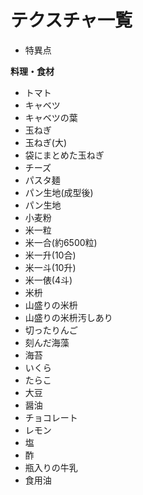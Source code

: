 # テクスチャ一覧

* 特異点

**料理・食材**
* トマト
* キャベツ
* キャベツの葉
* 玉ねぎ
* 玉ねぎ(大)
* 袋にまとめた玉ねぎ
* チーズ
* パスタ麺
* パン生地(成型後)
* パン生地
* 小麦粉
* 米一粒
* 米一合(約6500粒)
* 米一升(10合)
* 米一斗(10升)
* 米一俵(4斗)
* 米枡
* 山盛りの米枡
* 山盛りの米枡汚しあり
* 切ったりんご
* 刻んだ海藻
* 海苔
* いくら
* たらこ
* 大豆
* 醤油
* チョコレート
* レモン
* 塩
* 酢
* 瓶入りの牛乳
* 食用油
